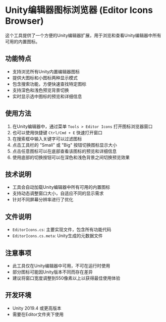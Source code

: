 # Unity编辑器图标浏览器 (Editor Icons Browser)

这个工具提供了一个方便的Unity编辑器扩展，用于浏览和查看Unity编辑器中所有可用的内置图标。

## 功能特点

- 支持浏览所有Unity内置编辑器图标
- 提供大图标和小图标两种显示模式
- 包含搜索功能，方便快速查找特定图标
- 支持深色和浅色预览背景切换
- 实时显示选中图标的预览和详细信息

## 使用方法

1. 在Unity编辑器中，通过菜单 `Tools > Editor Icons` 打开图标浏览器窗口
2. 也可以使用快捷键 `Ctrl/Cmd + E` 快速打开窗口
3. 在搜索框中输入关键字可以过滤图标
4. 点击工具栏的 "Small" 或 "Big" 按钮切换图标显示大小
5. 点击任意图标可以在底部查看该图标的预览和详细信息
6. 使用底部的切换按钮可以在深色和浅色背景之间切换预览效果

## 技术说明

- 工具会自动加载Unity编辑器中所有可用的内置图标
- 支持动态调整窗口大小，自适应不同的显示需求
- 针对不同屏幕分辨率进行了优化

## 文件说明

- `EditorIcons.cs`: 主要实现文件，包含所有功能代码
- `EditorIcons.cs.meta`: Unity生成的元数据文件

## 注意事项

- 此工具仅在Unity编辑器中可用，不可在运行时使用
- 部分图标可能因Unity版本不同而存在差异
- 建议将窗口宽度调整到550像素以上以获得最佳使用体验

## 开发环境

- Unity 2019.4 或更高版本
- 需要在Editor文件夹下使用 